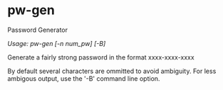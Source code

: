 # pw-gen
Password Generator

<i>Usage: pw-gen [-n num_pw] [-B]</i>

Generate a fairly strong password in the format xxxx-xxxx-xxxx

By default several characters are ommitted to avoid ambiguity. For less ambigous output, use the '-B' command line option.
